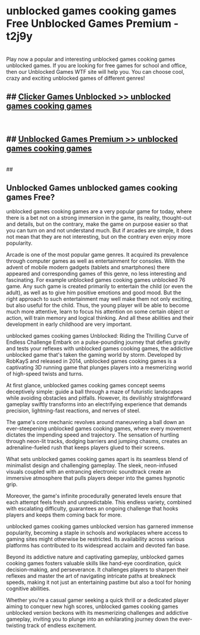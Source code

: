 # unblocked games cooking games  Free Unblocked Games Premium - t2j9y <br>
<br>
Play now a popular and interesting unblocked games cooking games unblocked games. If you are looking for free games for school and office, then our Unblocked Games WTF site will help you. You can choose cool, crazy and exciting unblocked games of different genres!


## ##  [Clicker Games Unblocked >> unblocked games cooking games](http://freeplayer.one?title=unblocked_games_cooking_games&ref=UGames)
  <br>

##  ## [Unblocked Games Premium >> unblocked games cooking games](http://freeplayer.one?title=unblocked_games_cooking_games&ref=UGames)
  <br>
  ##



## Unblocked Games unblocked games cooking games Free?

unblocked games cooking games are a very popular game for today, where there is a bet not on a strong immersion in the game, its reality, thought-out and details, but on the contrary, make the game on purpose easier so that you can turn on and not understand much. But if arcades are simple, it does not mean that they are not interesting, but on the contrary even enjoy more popularity.

Arcade is one of the most popular game genres. It acquired its prevalence through computer games as well as entertainment for consoles. With the advent of mobile modern gadgets (tablets and smartphones) there appeared and corresponding games of this genre, no less interesting and fascinating. For example unblocked games cooking games unblocked 76 game. Any such game is created primarily to entertain the child (or even the adult), as well as to give him positive emotions and good mood. But the right approach to such entertainment may well make them not only exciting, but also useful for the child. Thus, the young player will be able to become much more attentive, learn to focus his attention on some certain object or action, will train memory and logical thinking. And all these abilities and their development in early childhood are very important.

unblocked games cooking games Unblocked: Riding the Thrilling Curve of Endless Challenge
Embark on a pulse-pounding journey that defies gravity and tests your reflexes with unblocked games cooking games, the addictive unblocked game that's taken the gaming world by storm. Developed by RobKayS and released in 2014, unblocked games cooking games is a captivating 3D running game that plunges players into a mesmerizing world of high-speed twists and turns.

At first glance, unblocked games cooking games concept seems deceptively simple: guide a ball through a maze of futuristic landscapes while avoiding obstacles and pitfalls. However, its devilishly straightforward gameplay swiftly transforms into an electrifying experience that demands precision, lightning-fast reactions, and nerves of steel.

The game's core mechanic revolves around maneuvering a ball down an ever-steepening unblocked games cooking games, where every movement dictates the impending speed and trajectory. The sensation of hurtling through neon-lit tracks, dodging barriers and jumping chasms, creates an adrenaline-fueled rush that keeps players glued to their screens.

What sets unblocked games cooking games apart is its seamless blend of minimalist design and challenging gameplay. The sleek, neon-infused visuals coupled with an entrancing electronic soundtrack create an immersive atmosphere that pulls players deeper into the games hypnotic grip.

Moreover, the game's infinite procedurally generated levels ensure that each attempt feels fresh and unpredictable. This endless variety, combined with escalating difficulty, guarantees an ongoing challenge that hooks players and keeps them coming back for more.

unblocked games cooking games unblocked version has garnered immense popularity, becoming a staple in schools and workplaces where access to gaming sites might otherwise be restricted. Its availability across various platforms has contributed to its widespread acclaim and devoted fan base.

Beyond its addictive nature and captivating gameplay, unblocked games cooking games fosters valuable skills like hand-eye coordination, quick decision-making, and perseverance. It challenges players to sharpen their reflexes and master the art of navigating intricate paths at breakneck speeds, making it not just an entertaining pastime but also a tool for honing cognitive abilities.

Whether you're a casual gamer seeking a quick thrill or a dedicated player aiming to conquer new high scores, unblocked games cooking games unblocked version beckons with its mesmerizing challenges and addictive gameplay, inviting you to plunge into an exhilarating journey down the ever-twisting track of endless excitement.